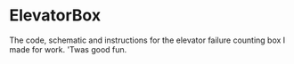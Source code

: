# ElevatorBox
The code, schematic and instructions for the elevator failure counting box I made for work. 'Twas good fun.
